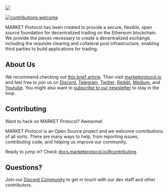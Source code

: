 <img src="https://github.com/MARKETProtocol/website/blob/develop/src/assets/images/MARKETProtocol-Light.png?raw=true" align="middle">

[![contributions welcome](https://img.shields.io/badge/contributions-welcome-brightgreen.svg?style=flat)](https://github.com/dwyl/esta/issues)

MARKET Protocol has been created to provide a secure, flexible, open source foundation for decentralized trading on the Ethereum blockchain. We provide the pieces necessary to create a decentralized exchange, including the requisite clearing and collateral pool infrastructure, enabling third parties to build applications for trading.

## About Us

We recommend checking out [this brief article](https://medium.com/market-protocol/market-protocol-explain-it-like-im-five-673312673b6e). Then visit [marketprotocol.io](https://marketprotocol.io/) and feel free to join us on [Discord](https://marketprotocol.io/discord), [Telegram](https://t.me/Market_Protocol_Chat), [Twitter](https://mobile.twitter.com/MarketProtocol), [Reddit](https://www.reddit.com/r/MarketProtocol/), [Medium](https://medium.com/market-protocol), and [Youtube](https://medium.com/market-protocol). You might also want to [subscribe to our newsletter](https://marketprotocol.io/#subscribe) to stay in the loop.

## Contributing

Want to hack on MARKET Protocol? Awesome!

MARKET Protocol is an Open Source project and we welcome contributions of all sorts. There are many ways to help, from reporting issues, contributing code, and helping us improve our community.

Ready to jump in? Check [docs.marketprotocol.io/#contributing](https://docs.marketprotocol.io/#contributing).

## Questions?

Join our [Discord Community](https://marketprotocol.io/discord) to get in touch with our dev staff and other contributors.
